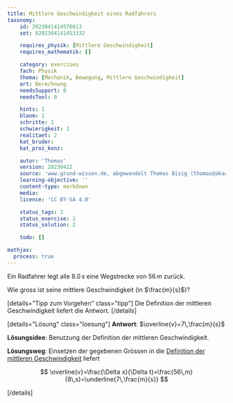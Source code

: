 ```yaml
---
title: Mittlere Geschwindigkeit eines Radfahrers
taxonomy:
	id: 2023041414576613
	set: 0202304141453332

	requires_physik: [Mittlere Geschwindigkeit]
	requires_mathematik: []

	category: exercises
	fach: Physik
	thema: [Mechanik, Bewegung, Mittlere Geschwindigkeit]
	art: Berechnung
	needsSupport: 0
	needsTool: 0

	hints: 1
	bloom: 1
	schritte: 1
	schwierigkeit: 1
	realitaet: 2
	kat_bruder:
	kat_proz_konz: 

	autor: 'Thomas'
	version: 20230422
	source: 'www.grund-wissen.de, abgewandelt Thomas Bisig (thomas@akademix.ch)'
	learning-objective: ''
	content-type: markdown
	media:
	licence: 'CC BY-SA 4.0'

	status_tags: 2
	status_exercise: 2
	status_solution: 2

	todo: []

mathjax:
  process: true
---
```

Ein Radfahrer legt alle $8.0\,s$ eine Wegstrecke von $56\,m$ zurück.

Wie gross ist seine mittlere Geschwindigkeit (in $\frac{m}{s}$)?

[details="Tipp zum Vorgehen" class="tipp"]
Die Definition der mittleren Geschwindigkeit liefert die Antwort.
[/details]

[details="Lösung" class="loesung"]
**Antwort**: $\overline{v}=7\,\frac{m}{s}$

**Lösungsidee**: Benutzung der Definition der mittleren Geschwindigkeit.

**Lösungsweg**:
Einsetzen der gegebenen Grössen in die [Definition der mittleren Geschwindigkeit](/konzepte/konzept-1) liefert

$$
\overline{v}=\frac{\Delta x}{\Delta t}=\frac{56\,m}{8\,s}=\underline{7\,\frac{m}{s}}
$$

[/details]